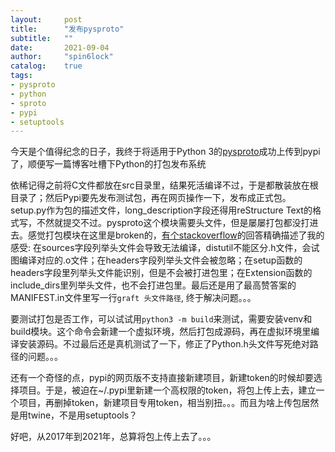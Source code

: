 ```yaml
---
layout:     post
title:      "发布pysproto"
subtitle:   ""
date:       2021-09-04
author:     "spin6lock"
catalog:    true
tags:
- pysproto
- python
- sproto
- pypi
- setuptools
---
```

今天是个值得纪念的日子，我终于将适用于Python 3的[pysproto](https://github.com/spin6lock/python-sproto/)成功上传到pypi了，顺便写一篇博客吐槽下Python的打包发布系统

依稀记得之前将C文件都放在src目录里，结果死活编译不过，于是都散装放在根目录了；然后Pypi要先发布测试包，再在网页操作一下，发布成正式包。setup.py作为包的描述文件，long_description字段还得用reStructure Text的格式写，不然就提交不过。pysproto这个模块需要头文件，但是屡屡打包都没打进去。感觉打包模块在这里是broken的，[有个stackoverflow](https://stackoverflow.com/a/35400299)的回答精确描述了我的感受: 在sources字段列举头文件会导致无法编译，distutil不能区分.h文件，会试图编译对应的.o文件；在headers字段列举头文件会被忽略；在setup函数的headers字段里列举头文件能识别，但是不会被打进包里；在Extension函数的include_dirs里列举头文件，也不会打进包里。最后还是用了最高赞答案的MANIFEST.in文件里写一行`graft 头文件路径`, 终于解决问题。。。

要测试打包是否工作，可以试试用`python3 -m build`来测试，需要安装venv和build模块。这个命令会新建一个虚拟环境，然后打包成源码，再在虚拟环境里编译安装源码。不过最后还是真机测试了一下，修正了Python.h头文件写死绝对路径的问题。。。

还有一个奇怪的点，pypi的网页版不支持直接新建项目，新建token的时候却要选择项目。于是，被迫在~/.pypi里新建一个高权限的token，将包上传上去，建立一个项目，再删掉token，新建项目专用token，相当别扭。。。而且为啥上传包居然是用twine，不是用setuptools？

好吧，从2017年到2021年，总算将包上传上去了。。。
